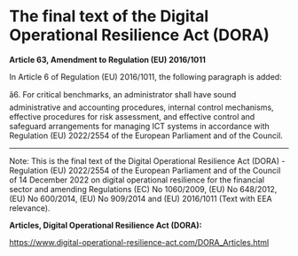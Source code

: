 



# The final text of the Digital Operational Resilience Act (DORA)


  

**Article 63, Amendment to Regulation (EU) 2016/1011**


  

 In Article 6 of Regulation (EU) 2016/1011, the following paragraph is added:


â6. For critical benchmarks, an administrator shall have sound administrative and accounting procedures, internal control mechanisms, effective procedures for risk assessment, and effective control and safeguard arrangements for managing ICT systems in accordance with Regulation (EU) 2022/2554 of the European Parliament and of the Council.


  



---


 Note: This is the final text of the Digital Operational Resilience Act (DORA) - Regulation (EU) 2022/2554 of the European Parliament and of the Council of 14 December 2022 on digital operational resilience for the financial sector and amending Regulations (EC) No 1060/2009, (EU) No 648/2012, (EU) No 600/2014, (EU) No 909/2014 and (EU) 2016/1011 (Text with EEA relevance).


  

 **Articles, Digital Operational Resilience Act (DORA):** 


<https://www.digital-operational-resilience-act.com/DORA_Articles.html>





